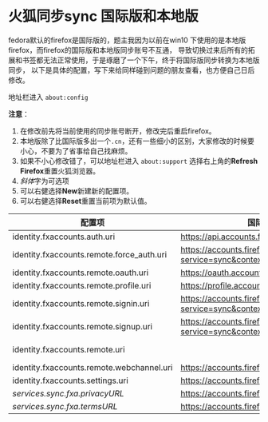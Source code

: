 # 火狐同步sync 国际版和本地版
fedora默认的firefox是国际版的，题主我因为以前在win10 下使用的是本地版firefox，而firefox的国际版和本地版同步账号不互通，
导致切换过来后所有的拓展和书签都无法正常使用，于是琢磨了一个下午，终于将国际版同步转换为本地版同步，
以下是具体的配置，写下来给同样碰到问题的朋友查看，也方便自己日后修改。

地址栏进入 `about:config`

**注意**：

1. 在修改前先将当前使用的同步账号断开，修改完后重启firefox。
2. 本地版除了比国际版多出一个`.cn`，还有一些细小的区别，大家修改的时候要小心，不要为了省事给自己找麻烦。
3. 如果不小心修改错了，可以地址栏进入 `about:support` 选择右上角的**Refresh Firefox**重置火狐浏览器。
4. *斜体*字为可选项
5. 可以右健选择**New**新建新的配置项。
6. 可以右健选择**Reset**重置当前项为默认值。

配置项 | 国际版 | 本地版 |
-------|--------|--------
identity.fxaccounts.auth.uri | https://api.accounts.firefox.com/v1 | https://api-accounts.firefox.com.cn/v1
identity.fxaccounts.remote.force_auth.uri | https://accounts.firefox.com/force_auth?service=sync&context=fx_desktop_v1 | https://accounts.firefox.com.cn/force_auth?service=sync&context=fx_desktop_v1
identity.fxaccounts.remote.oauth.uri | https://oauth.accounts.firefox.com/v1 | https://oauth.firefox.com.cn/v1
identity.fxaccounts.remote.profile.uri | https://profile.accounts.firefox.com/v1 | https://profile.firefox.com.cn/v1
identity.fxaccounts.remote.signin.uri | https://accounts.firefox.com/signin?service=sync&context=fx_desktop_v1 | https://accounts.firefox.com.cn/signin?service=sync&context=fx_desktop_v1
identity.fxaccounts.remote.signup.uri | https://accounts.firefox.com/signup?service=sync&context=fx_desktop_v1 | https://accounts.firefox.com.cn/signup?service=sync&context=fx_desktop_v1
identity.fxaccounts.remote.uri |   | https://accounts.firefox.com.cn/?service=sync&context=fx_desktop_v1
identity.fxaccounts.remote.webchannel.uri | https://accounts.firefox.com/ | https://accounts.firefox.com.cn/
identity.fxaccounts.settings.uri | https://accounts.firefox.com/settings | https://accounts.firefox.com.cn/settings
*services.sync.fxa.privacyURL* | https://accounts.firefox.com/legal/privacy | https://accounts.firefox.com.cn/legal/privacy
*services.sync.fxa.termsURL* | https://accounts.firefox.com/legal/terms | https://accounts.firefox.com.cn/legal/terms
